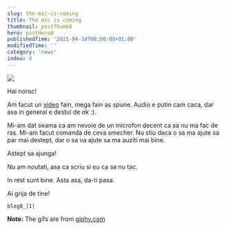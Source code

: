```yaml
---
slug: the-mic-is-coming
title: The mic is coming
thumbnail: postThumb8
hero: postHero8
publishedTime: '2021-04-18T00:00:00+01:00'
modifiedTime: ''
category: 'news'
index: 8
---
```


<img class="c-giphy" src="https://media.giphy.com/media/icUEIrjnUuFCWDxFpU/giphy.gif" />

Hai noroc!

Am facut un <a href="https://www.youtube.com/watch?v=CqrFAnOBC1M" target="_blank" rel="noreferrer">video</a> fain, mega fain as spune. Audio e putin cam caca, dar asa in general e destul de ok :).

Mi-am dat seama ca am nevoie de un microfon decent ca sa nu ma fac de ras. Mi-am facut comanda de ceva smecher. Nu stiu daca o sa ma ajute sa par mai destept, dar o sa va ajute sa ma auziti mai bine.

Astept sa ajunga!

Nu am noutati, asa ca scriu si eu ca sa nu tac.

In rest sunt bine. Asta asa, da-ti pasa.

Ai grija de tine!

```Image
blog8_|1|
```

**Note:** The gifs are from <a href="https://giphy.com" target="_blank" rel="noreferrer">giphy.com</a>
